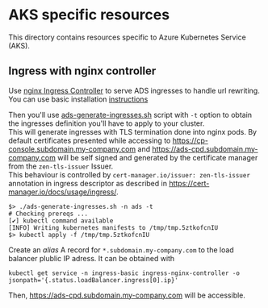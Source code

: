 # AKS specific resources

This directory contains resources specific to Azure Kubernetes Service (AKS).  

## Ingress with nginx controller

Use [nginx Ingress Controller](https://kubernetes.github.io/ingress-nginx/) to serve ADS ingresses to handle url rewriting.  
You can use basic installation [instructions](https://learn.microsoft.com/en-us/troubleshoot/azure/azure-kubernetes/load-bal-ingress-c/create-unmanaged-ingress-controller?tabs=azure-cli#basic-configuration)

Then you'll use [ads-generate-ingresses.sh](../scripts/ads-generate-ingresses.sh) script with `-t` option to obtain the ingresses definition you'll have to apply to your cluster.  
This will generate ingresses with TLS termination done into nginx pods. 
By default certificates presented while accessing to https://cp-console.subdomain.my-company.com and https://ads-cpd.subdomain.my-company.com will be self signed and  generated by the certificate manager from the `zen-tls-issuer` Issuer.  
This behaviour is controlled by `cert-manager.io/issuer: zen-tls-issuer` annotation in ingress descriptor as described in https://cert-manager.io/docs/usage/ingress/. 

```
$> ./ads-generate-ingresses.sh -n ads -t
# Checking prereqs ...
[✔] kubectl command available
[INFO] Writing kubernetes manifests to /tmp/tmp.5ztkofcnIU
$> kubectl apply -f /tmp/tmp.5ztkofcnIU
```
Create an _alias_ A record for `*.subdomain.my-company.com` to the load balancer plublic IP adress.
It can be obtained with
```
kubectl get service -n ingress-basic ingress-nginx-controller -o jsonpath='{.status.loadBalancer.ingress[0].ip}'
```
Then, https://ads-cpd.subdomain.my-company.com will be accessible.